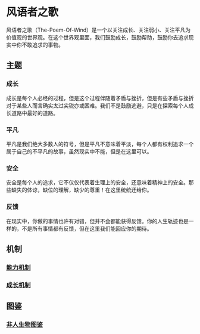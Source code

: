 # 风语者之歌
风语者之歌（The-Poem-Of-Wind）是一个以关注成长、关注弱小、关注平凡为价值观的世界观。在这个世界观里面，我们鼓励成长，鼓励帮助，鼓励你去追求现实中你不敢追求的事物。

## 主题

### 成长

成长是每个人必经的过程，但是这个过程伴随着矛盾与挫折，但是有些矛盾与挫折对于某些人而言确实太过尖锐亦或困难。我们不是鼓励逃避，只是在探索每个人成长道路中最好的道路。

### 平凡

平凡是我们绝大多数人的符号，但是平凡不意味着平淡，每个人都有权利追求一个属于自己的不平凡的故事，虽然现实中不能，但是在这里可以。

### 安全

安全是每个人的追求，它不仅仅代表着生理上的安全，还意味着精神上的安全。那些缺失的体谅，缺位的理解，缺少的尊重！在这里统统还给你。 

### 反馈

在现实中，你做的事情也许有对错，但并不会都能获得反馈。你的人生轨迹也是一样的，不是所有事情都有反馈，但在这里我们能回应你的期待。

## 机制

### [能力机制](能力机制.md)

### [成长机制](成长机制.md)

## 图鉴

### [非人生物图鉴](非人生物图鉴.md)